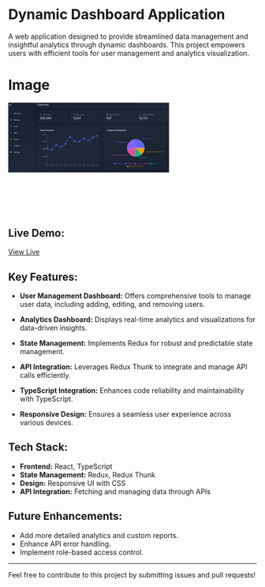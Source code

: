 # **Dynamic Dashboard Application**

A web application designed to provide streamlined data management and insightful analytics through dynamic dashboards. This project empowers users with efficient tools for user management and analytics visualization.

# **Image**
<a href='https://dynamic-dashboard-nu.vercel.app/' target='_blank'><img src='dashboard_img.png' /></a>

## **Live Demo:**

<a href='https:https://dynamic-dashboard-nu.vercel.app/' target='_blank'>View Live</a>


## **Key Features:**

- **User Management Dashboard:**
  Offers comprehensive tools to manage user data, including adding, editing, and removing users.
  
- **Analytics Dashboard:**
  Displays real-time analytics and visualizations for data-driven insights.

- **State Management:**
  Implements Redux for robust and predictable state management.

- **API Integration:**
  Leverages Redux Thunk to integrate and manage API calls efficiently.

- **TypeScript Integration:**
  Enhances code reliability and maintainability with TypeScript.

- **Responsive Design:**
  Ensures a seamless user experience across various devices.

## **Tech Stack:**

- **Frontend:** React, TypeScript
- **State Management:** Redux, Redux Thunk
- **Design:** Responsive UI with CSS
- **API Integration:** Fetching and managing data through APIs

## **Future Enhancements:**

- Add more detailed analytics and custom reports.
- Enhance API error handling.
- Implement role-based access control.

---
Feel free to contribute to this project by submitting issues and pull requests!

